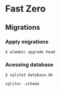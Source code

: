 # Fast Zero

## Migrations

### Apply migrations

```
$ alembic upgrade head
```

### Acessing database

```
$ sqlite3 database.db
```

```
sqlite> .schema
```
